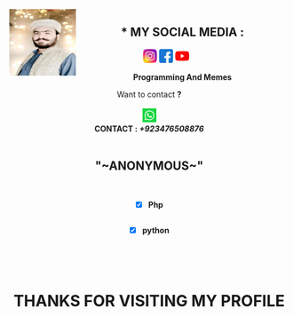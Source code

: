 <img src="https://github.com/Sultan-Baloch/Sultan-Baloch/blob/main/Folder.jpg" width="120" height="120" align="left">
<center>
  
  
  
   ## * MY SOCIAL MEDIA : <br>
<a href="https://Instagram.com/sultanahmedpakistan786" target="_blank"><img src="https://github.com/Sultan-Baloch/Sultan-Baloch/blob/main/instagram.png" alt="alt text" width="25" height="25"></a> 
<a href="https://www.facebook.com/meersultanofficial" target="_blank"><img src="https://github.com/Sultan-Baloch/Sultan-Baloch/blob/main/facebook.png" alt="alt text" width="25" height="25"></a> <a href="https://youtube.com/UCsgnWc-JcRZISyoITw6ZgTw"><img src="https://github.com/Sultan-Baloch/Sultan-Baloch/blob/main/youtube.png" alt="alt text" width="25" height="25"></a> 
&nbsp;&nbsp;     &nbsp;&nbsp;    &nbsp;&nbsp;   &nbsp;&nbsp;   &nbsp;&nbsp;
  
____Programming And Memes____

Want to contact <a href="https://github.com/Sultan-Baloch"><b> </a> ?</br><br>
<img src="https://github.com/Sultan-Baloch/Sultan-Baloch/blob/main/whatsapp.png" alt="alt text" width="25" height="25"> <br>
CONTACT : <i>+923476508876</i>  <br> <br> 

<div align="center">
<h2>&quot;~ANONYMOUS~&quot;</h2>
</div> <br>

- [x] Php
  ```php

  ```

- [x] python
  ```python
  
  ```
<br><br>

<div align="center">
  <h1> THANKS FOR VISITING MY PROFILE </h1>
</div>
